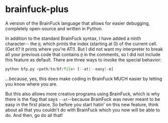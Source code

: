 # brainfuck-plus

A version of the BrainFuck language that allows for easier debugging,
completely open-source and written in Python.

In addition to the standard BrainFuck syntax, I have added a ninth character--
the `@`, which prints the index (starting at 0) of the current cell. (Get it?
It prints where you're AT!). But I did not want my interpreter to break all
your previous code that contains `@` in the comments, so I did not include this
feature as default. There are three ways to invoke the special behavior:

```python
python bfp.py <path/to/bf/file> [--at|--easy|-e]
```

...because, yes, this does make coding in BrainFuck MUCH easier by letting you
know where you are.

But this also allows more creative programs using BrainFuck, which is why there
is the flag that says `--at`--because BrainFuck was never meant to be easy in
the first place. So before you start hatin' on this new feature, think about
all that you couldn't do with BrainFuck which you now will be able to do. And
then, go do all that!